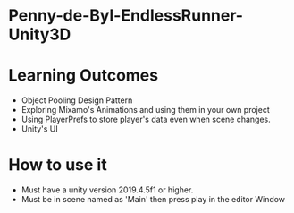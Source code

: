 # Penny-de-Byl-EndlessRunner-Unity3D
 
 
 # Learning Outcomes
 
 * Object Pooling Design Pattern
 * Exploring Mixamo's Animations and using them in your own project
 * Using PlayerPrefs to store player's data even when scene changes.
 * Unity's UI 

# How to use it 

* Must have a unity version 2019.4.5f1 or higher.
* Must be in scene named as 'Main' then press play in the editor Window
 
